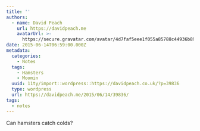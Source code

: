 ```yaml
---
title: ''
authors:
  - name: David Peach
    url: https://davidpeach.me
    avatarUrl: >-
      https://secure.gravatar.com/avatar/4d7faf5eee1f055a85788c44936b8995eaab6dfb004e7854ec747ccb272e91ee?s=96&d=mm&r=g
date: 2015-06-14T06:59:00.000Z
metadata:
  categories:
    - Notes
  tags:
    - Hamsters
    - Moomin
  uuid: 11ty/import::wordpress::https://davidpeach.co.uk/?p=39836
  type: wordpress
  url: https://davidpeach.me/2015/06/14/39836/
tags:
  - notes
---
```

Can hamsters catch colds?